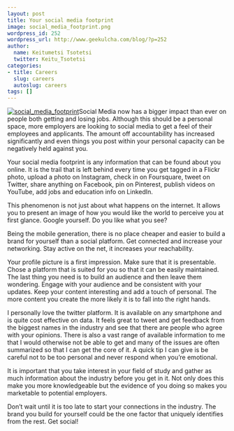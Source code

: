 ```yaml
---
layout: post
title: Your social media footprint
image: social_media_footprint.png
wordpress_id: 252
wordpress_url: http://www.geekulcha.com/blog/?p=252
author:
  name: Keitumetsi Tsotetsi
  twitter: Keitu_Tsotetsi
categories:
- title: Careers
  slug: careers
  autoslug: careers
tags: []
---
```

 [![social_media_footprint](http://www.geekulcha.com/blog/wp-content/uploads/2014/01/social_media_footprint.png)](http://www.geekulcha.com/blog/wp-content/uploads/2014/01/social_media_footprint.png)Social Media now has a bigger impact than ever on people both getting and losing jobs. Although this should be a personal space, more employers are looking to social media to get a feel of their employees and applicants. The amount off accountability has increased significantly and even things you post within your personal capacity can be negatively held against you.

 Your social media footprint is any information that can be found about you online. It is the trail that is left behind every time you get tagged in a Flickr photo, upload a photo on Instagram, check in on Foursquare, tweet on Twitter, share anything on Facebook, pin on Pinterest, publish videos on YouTube, add jobs and education info on LinkedIn.

 This phenomenon is not just about what happens on the internet. It allows you to present an image of how you would like the world to perceive you at first glance. Google yourself. Do you like what you see?

 Being the mobile generation, there is no place cheaper and easier to build a brand for yourself than a social platform. Get connected and increase your networking. Stay active on the net, it increases your reachability.

 Your profile picture is a first impression. Make sure that it is presentable. Chose a platform that is suited for you so that it can be easily maintained. The last thing you need is to build an audience and then leave them wondering. Engage with your audience and be consistent with your updates. Keep your content interesting and add a touch of personal. The more content you create the more likely it is to fall into the right hands.

 I personally love the twitter platform. It is available on any smartphone and is quite cost effective on data. It feels great to tweet and get feedback from the biggest names in the industry and see that there are people who agree with your opinions. There is also a vast range of available information to me that I would otherwise not be able to get and many of the issues are often summarized so that I can get the core of it. A quick tip I can give is be careful not to be too personal and never respond when you’re emotional.

 It is important that you take interest in your field of study and gather as much information about the industry before you get in it. Not only does this make you more knowledgeable but the evidence of you doing so makes you marketable to potential employers.

 Don’t wait until it is too late to start your connections in the industry. The brand you build for yourself could be the one factor that uniquely identifies from the rest. Get social!
